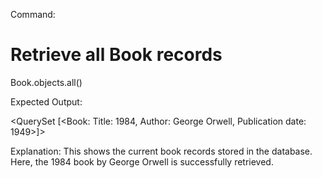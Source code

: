 Command:

# Retrieve all Book records
Book.objects.all()


Expected Output:

<QuerySet [<Book: Title: 1984, Author: George Orwell, Publication date: 1949>]>


Explanation:
This shows the current book records stored in the database.
Here, the 1984 book by George Orwell is successfully retrieved.
